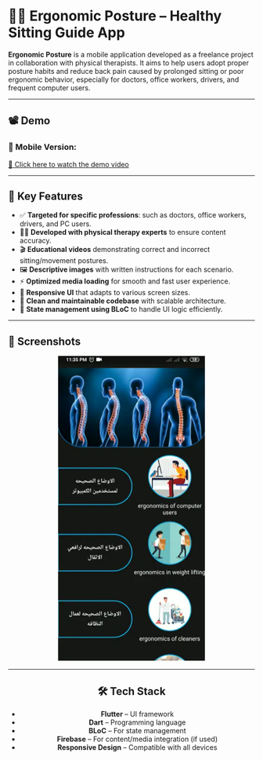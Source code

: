 # 🧘‍♂️ Ergonomic Posture – Healthy Sitting Guide App

**Ergonomic Posture** is a mobile application developed as a freelance project in collaboration with physical therapists. It aims to help users adopt proper posture habits and reduce back pain caused by prolonged sitting or poor ergonomic behavior, especially for doctors, office workers, drivers, and frequent computer users.

---
## 📽️ Demo

### 📱 Mobile Version:
[🔗 Click here to watch the demo video](https://drive.google.com/file/d/11qiFUktQtkZb5LFG9Yi6hiZhCjVQKlqr/view?usp=sharing)

---

## 🎯 Key Features

- ✅ **Targeted for specific professions**: such as doctors, office workers, drivers, and PC users.
- 🧑‍⚕️ **Developed with physical therapy experts** to ensure content accuracy.
- 🎬 **Educational videos** demonstrating correct and incorrect sitting/movement postures.
- 🖼️ **Descriptive images** with written instructions for each scenario.
- ⚡ **Optimized media loading** for smooth and fast user experience.
- 📱 **Responsive UI** that adapts to various screen sizes.
- 🧼 **Clean and maintainable codebase** with scalable architecture.
- 🔄 **State management using BLoC** to handle UI logic efficiently.

---

## 📸 Screenshots

<div align="center">
   <img src="https://raw.githubusercontent.com/ahmedgfouad/Ergonomic_Posture/main/1.png" width="300"/>
  <br/>


---

## 🛠️ Tech Stack

- **Flutter** – UI framework  
- **Dart** – Programming language  
- **BLoC** – For state management  
- **Firebase** – For content/media integration (if used)  
- **Responsive Design** – Compatible with all devices  


